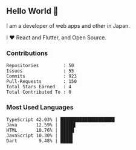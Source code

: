 ## Hello World 👋

I am a developer of web apps and other in Japan.

I ❤️ React and Flutter, and Open Source.

### Contributions

    Repositories         : 50
    Issues               : 55
    Commits              : 923
    Pull-Requests        : 150
    Total Stars Earned   : 4
    Total Contributed To : 0

### Most Used Languages

    TypeScript 42.03% | ████████████████████
    Java       12.59% | █████▌
    HTML       10.76% | █████
    JavaScript 10.30% | ████▌
    Dart        9.48% | ████▌
